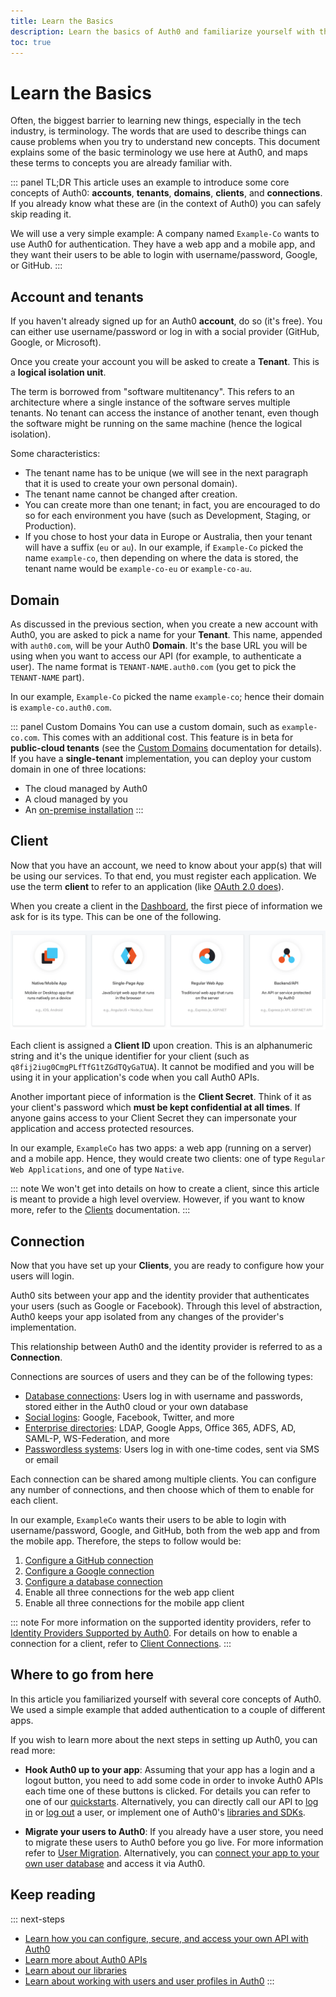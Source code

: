 ```yaml
---
title: Learn the Basics
description: Learn the basics of Auth0 and familiarize yourself with the terminology
toc: true
---
```

# Learn the Basics

Often, the biggest barrier to learning new things, especially in the tech industry, is terminology. The words that are used to describe things can cause problems when you try to understand new concepts. This document explains some of the basic terminology we use here at Auth0, and maps these terms to concepts you are already familiar with.

::: panel TL;DR
This article uses an example to introduce some core concepts of Auth0: **accounts**, **tenants**, **domains**, **clients**, and **connections**. If you already know what these are (in the context of Auth0) you can safely skip reading it.

We will use a very simple example: A company named `Example-Co` wants to use Auth0 for authentication. They have a web app and a mobile app, and they want their users to be able to login with username/password, Google, or GitHub.
:::

## Account and tenants

If you haven't already signed up for an Auth0 **account**, do so (it's free). You can either use username/password or log in with a social provider (GitHub, Google, or Microsoft).

Once you create your account you will be asked to create a **Tenant**. This is a **logical isolation unit**.

The term is borrowed from "software multitenancy". This refers to an architecture where a single instance of the software serves multiple tenants. No tenant can access the instance of another tenant, even though the software might be running on the same machine (hence the logical isolation).

Some characteristics:

- The tenant name has to be unique (we will see in the next paragraph that it is used to create your own personal domain).
- The tenant name cannot be changed after creation.
- You can create more than one tenant; in fact, you are encouraged to do so for each environment you have (such as Development, Staging, or Production).
- If you chose to host your data in Europe or Australia, then your tenant will have a suffix (`eu` or `au`). In our example, if `Example-Co` picked the name `example-co`, then depending on where the data is stored, the tenant name would be `example-co-eu` or `example-co-au`.

## Domain

As discussed in the previous section, when you create a new account with Auth0, you are asked to pick a name for your **Tenant**. This name, appended with `auth0.com`, will be your Auth0 **Domain**. It's the base URL you will be using when you want to access our API (for example, to authenticate a user). The name format is `TENANT-NAME.auth0.com` (you get to pick the `TENANT-NAME` part).

In our example, `Example-Co` picked the name `example-co`; hence their domain is `example-co.auth0.com`.

::: panel Custom Domains
You can use a custom domain, such as `example-co.com`. This comes with an additional cost. This feature is in beta for **public-cloud tenants** (see the [Custom Domains](/custom-domains) documentation for details). If you have a **single-tenant** implementation, you can deploy your custom domain in one of three locations:
- The cloud managed by Auth0
- A cloud managed by you
- An [on-premise installation](/appliance)
:::

## Client

Now that you have an account, we need to know about your app(s) that will be using our services. To that end, you must register each application. We use the term **client** to refer to an application (like [OAuth 2.0 does](https://tools.ietf.org/html/rfc6749#page-6)).

When you create a client in the [Dashboard](${manage_url}/#/clients), the first piece of information we ask for is its type. This can be one of the following.

![Client Types](/media/articles/getting-started/client-types.png)

Each client is assigned a **Client ID** upon creation. This is an alphanumeric string and it's the unique identifier for your client (such as `q8fij2iug0CmgPLfTfG1tZGdTQyGaTUA`). It cannot be modified and you will be using it in your application's code when you call Auth0 APIs.

Another important piece of information is the **Client Secret**. Think of it as your client's password which **must be kept confidential at all times**. If anyone gains access to your Client Secret they can impersonate your application and access protected resources.

In our example, `ExampleCo` has two apps: a web app (running on a server) and a mobile app. Hence, they would create two clients: one of type `Regular Web Applications`, and one of type `Native`.

::: note
We won't get into details on how to create a client, since this article is meant to provide a high level overview. However, if you want to know more, refer to the [Clients](/clients) documentation.
:::

## Connection

Now that you have set up your **Clients**, you are ready to configure how your users will login. 

Auth0 sits between your app and the identity provider that authenticates your users (such as Google or Facebook). Through this level of abstraction, Auth0 keeps your app isolated from any changes of the provider's implementation.

This relationship between Auth0 and the identity provider is referred to as a **Connection**.

Connections are sources of users and they can be of the following types:

- [Database connections](/connections/database): Users log in with username and passwords, stored either in the Auth0 cloud or your own database
- [Social logins](/identityproviders#social): Google, Facebook, Twitter, and more
- [Enterprise directories](/identityproviders#enterprise): LDAP, Google Apps, Office 365, ADFS, AD, SAML-P, WS-Federation, and more
- [Passwordless systems](/connections/passwordless): Users log in with one-time codes, sent via SMS or email

Each connection can be shared among multiple clients. You can configure any number of connections, and then choose which of them to enable for each client.

In our example, `ExampleCo` wants their users to be able to login with username/password, Google, and GitHub, both from the web app and from the mobile app. Therefore, the steps to follow would be:
1. [Configure a GitHub connection](/connections/social/github)
1. [Configure a Google connection](/connections/social/google)
1. [Configure a database connection](/connections/database)
1. Enable all three connections for the web app client
1. Enable all three connections for the mobile app client

::: note
For more information on the supported identity providers, refer to [Identity Providers Supported by Auth0](/identityproviders). For details on how to enable a connection for a client, refer to [Client Connections](/clients/connections).
:::

## Where to go from here

In this article you familiarized yourself with several core concepts of Auth0. We used a simple example that added authentication to a couple of different apps.

If you wish to learn more about the next steps in setting up Auth0, you can read more:

- **Hook Auth0 up to your app**: Assuming that your app has a login and a logout button, you need to add some code in order to invoke Auth0 APIs each time one of these buttons is clicked. For details you can refer to one of our [quickstarts](/quickstarts). Alternatively, you can directly call our API to [log in](/api/authentication#login) or [log out](/api/authentication#logout) a user, or implement one of Auth0's [libraries and SDKs](/libraries).

- **Migrate your users to Auth0**: If you already have a user store, you need to migrate these users to Auth0 before you go live. For more information refer to [User Migration](/users/migrations). Alternatively, you can [connect your app to your own user database](/connections/database/custom-db) and access it via Auth0.

## Keep reading

::: next-steps
- [Learn how you can configure, secure, and access your own API with Auth0](/apis)
- [Learn more about Auth0 APIs](/api/info)
- [Learn about our libraries](/libraries)
- [Learn about working with users and user profiles in Auth0](/users)
:::